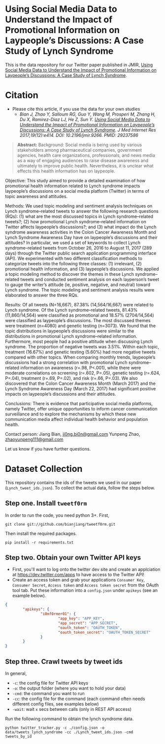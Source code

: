 # Using Social Media Data to Understand the Impact of Promotional Information on Laypeople’s Discussions: A Case Study of Lynch Syndrome

This is the data repository for our Twitter paper published in JMIR, [Using Social Media Data to Understand the Impact of Promotional Information on Laypeople’s Discussions: A Case Study of Lynch Syndrome](https://www.jmir.org/2017/12/e414).
 
# Citation
* Please cite this article, if you use the data for your own studies
   * *Bian J, Zhao Y, Salloum RG, Guo Y, Wang M, Prosperi M, Zhang H, Du X, Ramirez-Diaz LJ, He Z, Sun Y. [Using Social Media Data to Understand the Impact of Promotional Information on Laypeople’s Discussions: A Case Study of Lynch Syndrome](https://www.jmir.org/2017/12/e414). J Med Internet Res 2017;19(12):e414. DOI: 10.2196/jmir.9266. PMID: 29237586*

> **Abstract:** 
Background: Social media is being used by various stakeholders among pharmaceutical companies, government agencies, health care organizations, professionals, and news media as a way of engaging audiences to raise disease awareness and ultimately to improve public health. Nevertheless, it is unclear what effects this health information has on laypeople.

Objective: This study aimed to provide a detailed examination of how promotional health information related to Lynch syndrome impacts laypeople’s discussions on a social media platform (Twitter) in terms of topic awareness and attitudes.

Methods: We used topic modeling and sentiment analysis techniques on Lynch syndrome–related tweets to answer the following research questions (RQs): (1) what are the most discussed topics in Lynch syndrome–related tweets?; (2) how promotional Lynch syndrome–related information on Twitter affects laypeople’s discussions?; and (3) what impact do the Lynch syndrome awareness activities in the Colon Cancer Awareness Month and Lynch Syndrome Awareness Day have on laypeople’s discussions and their attitudes? In particular, we used a set of keywords to collect Lynch syndrome–related tweets from October 26, 2016 to August 11, 2017 (289 days) through the Twitter public search application programming interface (API). We experimented with two different classification methods to categorize tweets into the following three classes: (1) irrelevant, (2) promotional health information, and (3) laypeople’s discussions. We applied a topic modeling method to discover the themes in these Lynch syndrome–related tweets and conducted sentiment analysis on each layperson’s tweet to gauge the writer’s attitude (ie, positive, negative, and neutral) toward Lynch syndrome. The topic modeling and sentiment analysis results were elaborated to answer the three RQs.

Results: Of all tweets (N=16,667), 87.38% (14,564/16,667) were related to Lynch syndrome. Of the Lynch syndrome–related tweets, 81.43% (11,860/14,564) were classified as promotional and 18.57% (2704/14,564) were classified as laypeople’s discussions. The most discussed themes were treatment (n=4080) and genetic testing (n=3073). We found that the topic distributions in laypeople’s discussions were similar to the distributions in promotional Lynch syndrome–related information. Furthermore, most people had a positive attitude when discussing Lynch syndrome. The proportion of negative tweets was 3.51%. Within each topic, treatment (16.67%) and genetic testing (5.60%) had more negative tweets compared with other topics. When comparing monthly trends, laypeople’s discussions had a strong correlation with promotional Lynch syndrome–related information on awareness (r=.98, P<.001), while there were moderate correlations on screening (r=.602, P=.05), genetic testing (r=.624, P=.04), treatment (r=.69, P=.02), and risk (r=.66, P=.03). We also discovered that the Colon Cancer Awareness Month (March 2017) and the Lynch Syndrome Awareness Day (March 22, 2017) had significant positive impacts on laypeople’s discussions and their attitudes.

Conclusions: There is evidence that participative social media platforms, namely Twitter, offer unique opportunities to inform cancer communication surveillance and to explore the mechanisms by which these new communication media affect individual health behavior and population health.

Contact person: Jiang Bian, ji0ng.bi0n@gmail.com
                Yunpeng Zhao, zhaoyunpeng111@gmail.com


Let us know if you have further questions.

# Dataset Collection
This repository contains the ids of the tweets we used in our paper (`Lynch_tweet_ids.json`).  To collect the actual data, follow the steps below.

## Step one. Install `tweetf0rm`

In order to run the code, you need python 3+. 
First, 
```
git clone git://github.com/bianjiang/tweetf0rm.git
```
Then install the required packages.
```
pip install -r requirements.txt
```

## Step two. Obtain your own Twitter API keys 

* First, you'll want to log onto the twitter dev site and create an applciation at https://dev.twitter.com/apps to have access to the Twitter API!
* Create an access token and grab your applications ``Consumer Key``, ``Consumer Secret``, ``Access token`` and ``Access token secret`` from the OAuth tool tab. Put these information into a ``config.json`` under ``apikeys`` (see an example below).

```json
{
        "apikeys": {
                "i0mf0rmer01": {
                        "app_key": "APP_KEY",
                        "app_secret": "APP_SECRET",
                        "oauth_token": "OAUTH_TOKEN",
                        "oauth_token_secret": "OAUTH_TOKEN_SECRET"
                }
        }
}

```

## Step three. Crawl tweets by tweet ids

In general,
* `-c`: the config file for Twitter API keys
* `-o`: the output folder (where you want to hold your data)
* `-cmd`: the command you want to run
* `-cc`: the config file for the command (each command often needs different config files, see examples below)
* `-wait`: wait `x` secs between calls (only in REST API access)

Run the following command to obtain the lynch syndrome data.
```
python twitter_tracker.py -c ./config.json -o data/tweets_lynch_syndrome -cc ./Lynch_tweet_ids.json -cmd tweets_by_id
```
